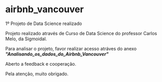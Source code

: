 # airbnb_vancouver
1º Projeto de Data Science realizado


Projeto realizado através de Curso de Data Science do professor Carlos Melo, da Sigmoidal.

Para analisar o projeto, favor realizar acesso atráves do anexo ***"Analisando_os_dados_do_Airbnb_Vancouver"***

Aberto a feedback e cooperação.

Pela atenção, muito obrigado.
